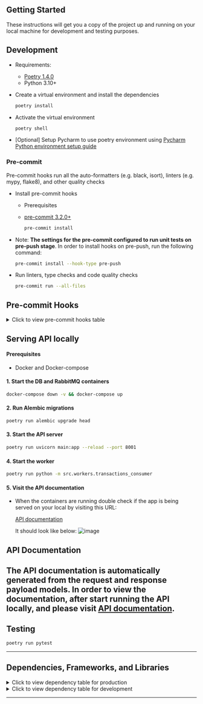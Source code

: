 ## Getting Started

These instructions will get you a copy of the project up and running on your local machine for development and testing purposes.

## Development

* Requirements:
  * [Poetry 1.4.0](https://python-poetry.org/)
  * Python 3.10+


* Create a virtual environment and install the dependencies

    ```sh
    poetry install
    ```

* Activate the virtual environment

    ```sh
    poetry shell
    ```

* [Optional] Setup Pycharm to use poetry environment using [Pycharm Python environment setup guide](https://www.jetbrains.com/help/pycharm/poetry.html)


### Pre-commit
Pre-commit hooks run all the auto-formatters (e.g. black, isort), linters (e.g. mypy, flake8), and other quality checks
* Install pre-commit hooks
  * Prerequisites
  * [pre-commit 3.2.0+](https://pre-commit.com/#install)

    ```bash
    pre-commit install
    ```

- Note: **The settings for the pre-commit configured to run unit tests on pre-push stage**. In order to install hooks on pre-push, run the following command:
    ```bash
    pre-commit install --hook-type pre-push
    ```

-  Run linters, type checks and code quality checks
    ```sh
    pre-commit run --all-files
    ```
## Pre-commit Hooks
<details>
  <summary>Click to view pre-commit hooks table</summary>

| Hook ID                        | Description                                                                                          |
|--------------------------------|------------------------------------------------------------------------------------------------------|
| `check-useless-excludes`       | Checks for useless exclusions in pre-commit configuration.                                           |
| `check-poetry`                 | Ensures Poetry files are valid and formatted correctly.                                              |
| `hadolint-docker`              | Lint Dockerfiles using Hadolint.                                                                     |
| `python-no-log-warn`           | Checks for the deprecated `log.warn` in Python files.                                                 |
| `python-no-eval`               | Checks for usage of `eval` in Python files.                                                          |
| `python-use-type-annotations`  | Ensures type annotations are used in Python files.                                                   |
| `rst-backticks`                | Checks for single backticks in RST files (which often should be double).                             |
| `rst-directive-colons`         | Checks for missing colons in RST directive options.                                                  |
| `rst-inline-touching-normal`   | Checks for inline literals touching normal text in RST files.                                        |
| `check-ast`                    | Validates that Python files are syntactically correct.                                               |
| `check-added-large-files`      | Prevents accidentally adding large files to the repository.                                          |
| `check-merge-conflict`         | Checks for unresolved merge conflicts in files.                                                      |
| `check-case-conflict`          | Checks for files that would conflict in case-insensitive filesystems.                                |
| `check-docstring-first`        | Ensures that docstrings are the first thing in Python modules.                                       |
| `check-json`                   | Checks JSON files for syntax errors and formatting issues.                                           |
| `check-yaml`                   | Checks YAML files for syntax and formatting issues.                                                  |
| `check-toml`                   | Checks TOML files for syntax and formatting issues.                                                  |
| `debug-statements`             | Checks for remnants of debug statements (e.g., breakpoints).                                         |
| `end-of-file-fixer`            | Ensures that files end with a newline.                                                               |
| `trailing-whitespace`          | Removes trailing whitespace.                                                                         |
| `mixed-line-ending`            | Checks for mixed line ending styles.                                                                 |
| `check-symlinks`               | Checks for broken symlinks.                                                                          |
| `autoflake`                    | Removes unused imports and variables with Autoflake.                                                 |
| `isort`                        | Sorts Python imports alphabetically and automatically separated into sections.                       |
| `black`                        | Formats Python code to adhere to the Black code style.                                               |
| `pyupgrade`                    | Upgrades Python syntax to newer versions.                                                            |
| `mypy`                         | Runs type checks on Python files.                                                                    |


</details>


## Serving API locally

#### Prerequisites

- Docker and Docker-compose

#### 1. Start the DB and RabbitMQ containers
```sh
docker-compose down -v && docker-compose up
```

#### 2. Run Alembic migrations
```sh
poetry run alembic upgrade head
```

#### 3. Start the API server
```sh
poetry run uvicorn main:app --reload --port 8001
```

#### 4. Start the worker
```sh
poetry run python -m src.workers.transactions_consumer
```

#### 5. Visit the API documentation


- When the containers are running double check if the app is being served on your local by visiting this URL:

    [API documentation](http://0.0.0.0:8001/docs)

    It should look like below:
    ![image](https://github.com/tugrulcan/staket/assets/12617804/60e45292-d1a6-417f-9277-da16cebb9a7e)


## API Documentation
The API documentation is automatically generated from the request and response payload models.
In order to view the documentation, after start running the API locally, and  please visit [API documentation](http://localhost:8001/docs).
---

## Testing

```sh
poetry run pytest
```
---


## Dependencies, Frameworks, and Libraries
<details>
  <summary>Click to view dependency table for production</summary>

| Dependency                                              |                                                                                                      Description                                                                                                      |
|---------------------------------------------------------|:---------------------------------------------------------------------------------------------------------------------------------------------------------------------------------------------------------------------:|
| [fastapi](https://github.com/tiangolo/fastapi)          | FastAPI is a modern, fast (high-performance), web framework for building APIs with Python 3.6+ based on standard Python type hints. |
| [uvicorn](https://www.uvicorn.org/)                     | Uvicorn is an ASGI web server implementation for Python. We use Uvicorn to serve our API. |
| [sqlmodel](https://sqlmodel.tiangolo.com/)              | SQLModel is based on Python type annotations, and powered by Pydantic and SQLAlchemy. |
| [pydantic-settings](https://pydantic-docs.helpmanual.io/) | Data validation and settings management using python type annotations. Pydantic enforces type hints at runtime and provides user-friendly errors when data is invalid. |
| [pika](https://pika.readthedocs.io/en/stable/)          | Pika is a pure-Python implementation of the AMQP 0-9-1 protocol used for communicating with RabbitMQ. |
| [psycopg2](https://www.psycopg.org/docs/)               | Psycopg is the most popular PostgreSQL database adapter for the Python programming language. |
| [alembic](https://alembic.sqlalchemy.org/en/latest/)    | Alembic is a lightweight database migration tool for usage with the SQLAlchemy Database Toolkit for Python. |

</details>

<details>
  <summary>Click to view dependency table for development</summary>

| Dependency                                              |                                                                                                      Description                                                                                                      |
|---------------------------------------------------------|:---------------------------------------------------------------------------------------------------------------------------------------------------------------------------------------------------------------------:|
| [autoflake](https://github.com/myint/autoflake)         | Autoflake removes unused imports and unused variables from Python code. |
| [black](https://github.com/psf/black)                   | Black is the uncompromising Python code formatter. |
| [flake8](https://flake8.pycqa.org/en/latest/)           | Flake8 is a tool for style guide enforcement and linting. |
| [flake8-bugbear](https://github.com/PyCQA/flake8-bugbear) | A flake8 plugin to find likely bugs and design problems in your program. |
| [flake8-builtins](https://github.com/gforcada/flake8-builtins) | Check for python builtins being used as variables or parameters. |
| [flake8-comprehensions](https://github.com/adamchainz/flake8-comprehensions) | A flake8 plugin to help you write better list/set/dict comprehensions. |
| [flake8-debugger](https://github.com/jbkahn/flake8-debugger) | Flake8 plugin to find and eradicate pdb imports and ipdb statements. |
| [flake8-eradicate](https://github.com/sobolevn/flake8-eradicate) | Flake8 plugin to find commented out or dead code. |
| [flake8-logging-format](https://github.com/globality-corp/flake8-logging-format) | Plugin for flake8 finding logging format issues. |
| [isort](https://github.com/PyCQA/isort)                 | isort is a Python utility / library to sort imports alphabetically and automatically separated into sections. |
| [mypy](http://mypy-lang.org/)                           | Mypy is an optional static type checker for Python. |
| [pep8-naming](https://github.com/PyCQA/pep8-naming)     | Check PEP 8 naming conventions, plugin for flake8. |
| [pre-commit](https://pre-commit.com/)                   | A framework for managing and maintaining multi-language pre-commit hooks. |
| [pytest](https://docs.pytest.org/en/stable/)            | pytest is a framework that makes building simple and scalable test cases easy. |
| [pytest-github-actions-annotate-failures](https://github.com/pytest-dev/pytest-github-actions-annotate-failures) | Plugin for pytest to annotate failures in GitHub actions. |
| [pytest-cov](https://pytest-cov.readthedocs.io/en/latest/) | Pytest plugin for measuring code coverage. |
| [pyupgrade](https://github.com/asottile/pyupgrade)      | A tool to automatically upgrade syntax for newer versions of the language. |
| [tryceratops](https://github.com/guilatrova/tryceratops) | A linter to prevent exceptions being silently ignored. |
| [flake8-print](https://github.com/JBKahn/flake8-print)  | Check for Print statements in python files. |
| [httpx](https://www.python-httpx.org/)                  | A next-generation HTTP client for Python. |
| [starlette](https://www.starlette.io/)                  | Starlette is a lightweight ASGI framework/toolkit, which is ideal for building high-performance asyncio services. |
| [starlette-testclient](https://www.starlette.io/testclient/) | Starlette's test client provides a way to make test requests to an ASGI application. |
| [alembic](https://alembic.sqlalchemy.org/en/latest/)    | Alembic is a lightweight database migration tool for usage with the SQLAlchemy Database Toolkit for Python. |
| [pika-stubs](https://pika.readthedocs.io/en/stable/)    | Type stubs for Pika, an AMQP 0-9-1 client library for Python. |
| [sqlalchemy-utils](https://sqlalchemy-utils.readthedocs.io/en/latest/) | Various utility functions for SQLAlchemy. |
| [types-sqlalchemy-utils](https://pypi.org/project/types-sqlalchemy-utils/) | Typing stubs for SQLAlchemy-Utils. |

</details>



---
